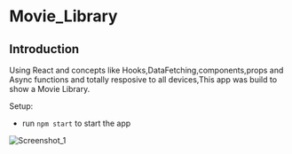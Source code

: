 # Movie_Library


## Introduction

Using React and concepts like Hooks,DataFetching,components,props and Async functions and totally resposive to all devices,This app was  build to show a Movie Library.


Setup:
- run ```npm start``` to start the app 

![Screenshot_1](https://user-images.githubusercontent.com/33298946/210261396-e6cac5e9-8eb3-40b5-90a4-23107eb997cb.png)
